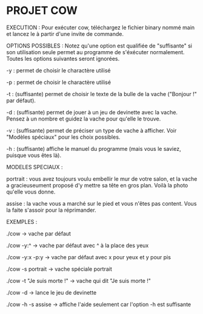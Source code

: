 # PROJET COW

EXECUTION :
Pour exécuter cow, téléchargez le fichier binary nommé main et lancez le à partir d'une invite de commande.

OPTIONS POSSIBLES :
Notez qu'une option est qualifiée de "suffisante" si son utilisation seule permet au programme de s'éxécuter normalement. Toutes les options suivantes seront ignorées.

-y : permet de choisir le charactère utilisé

-p : permet de choisir le charactère utilisé

-t : (suffisante) permet de choisir le texte de la bulle de la vache ("Bonjour !" par défaut).

-d : (suffisante) permet de jouer à un jeu de devinette avec la vache. Pensez à un nombre et guidez la vache pour qu'elle le trouve.

-v : (suffisante) permet de préciser un type de vache à afficher. Voir "Modèles spéciaux" pour les choix possibles.

-h : (suffisante) affiche le manuel du programme (mais vous le saviez, puisque vous êtes là).

MODELES SPECIAUX :

portrait : vous avez toujours voulu embellir le mur de votre salon, et la vache a gracieuseument proposé d'y mettre sa tête en gros plan. Voilà la photo qu'elle vous donne.

assise : la vache vous a marché sur le pied et vous n'êtes pas content. Vous la faite s'assoir pour la réprimander.

EXEMPLES :

./cow                       -> vache par défaut

./cow -y:^                  -> vache par défaut avec ^ à la place des yeux

./cow -y:x -p:y             -> vache par défaut avec x pour yeux et y pour pis

./cow -s portrait           -> vache spéciale portrait

./cow -t "Je suis morte !"  -> vache qui dit "Je suis morte !"

./cow -d                    -> lance le jeu de devinette

./cow -h -s assise          -> affiche l'aide seulement car l'option -h est suffisante
